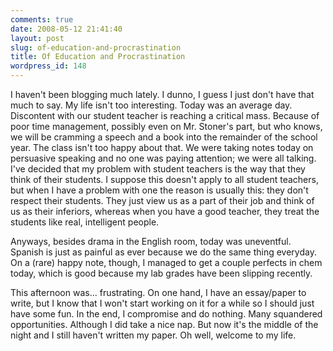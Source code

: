 ```yaml
---
comments: true
date: 2008-05-12 21:41:40
layout: post
slug: of-education-and-procrastination
title: Of Education and Procrastination
wordpress_id: 148
---
```


I haven't been blogging much lately. I dunno, I guess I just don't have that much to say. My life isn't too interesting. Today was an average day. Discontent with our student teacher is reaching a critical mass. Because of poor time management, possibly even on Mr. Stoner's part, but who knows, we will be cramming a speech and a book into the remainder of the school year. The class isn't too happy about that. We were taking notes today on persuasive speaking and no one was paying attention; we were all talking. I've decided that my problem with student teachers is the way that they think of their students. I suppose this doesn't apply to all student teachers, but when I have a problem with one the reason is usually this: they don't respect their students. They just view us as a part of their job and think of us as their inferiors, whereas when you have a good teacher, they treat the students like real, intelligent people.

Anyways, besides drama in the English room, today was uneventful. Spanish is just as painful as ever because we do the same thing everyday. On a (rare) happy note, though, I managed to get a couple perfects in chem today, which is good because my lab grades have been slipping recently.

This afternoon was... frustrating. On one hand, I have an essay/paper to write, but I know that I won't start working on it for a while so I should just have some fun. In the end, I compromise and do nothing. Many squandered opportunities. Although I did take a nice nap. But now it's the middle of the night and I still haven't written my paper. Oh well, welcome to my life.

